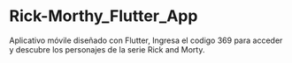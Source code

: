 # Rick-Morthy_Flutter_App
Aplicativo móvile diseñado con Flutter, Ingresa el codigo 369 para acceder y descubre los personajes de la serie Rick and Morty.
